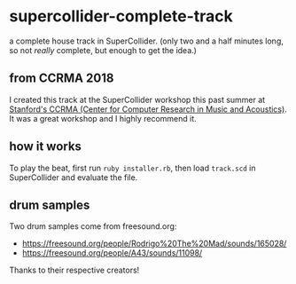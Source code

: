# supercollider-complete-track

a complete house track in SuperCollider.
(only two and a half minutes long, so not _really_ complete,
but enough to get the idea.)

## from CCRMA 2018

I created this track at the SuperCollider workshop this past summer at [Stanford's CCRMA (Center for Computer Research in Music and Acoustics)](https://ccrma.stanford.edu/).
It was a great workshop and I highly recommend it.

## how it works

To play the beat, first run `ruby installer.rb`, then load `track.scd` in SuperCollider and evaluate the file.

## drum samples

Two drum samples come from freesound.org:

* https://freesound.org/people/Rodrigo%20The%20Mad/sounds/165028/
* https://freesound.org/people/A43/sounds/11098/

Thanks to their respective creators!

